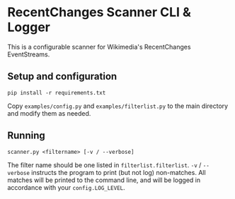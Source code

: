 # RecentChanges Scanner CLI & Logger

This is a configurable scanner for Wikimedia's RecentChanges
EventStreams.

## Setup and configuration

`pip install -r requirements.txt`

Copy `examples/config.py` and `examples/filterlist.py` to the main
directory and modify them as needed.

## Running

`scanner.py <filtername> [-v / --verbose]`

The filter name should be one listed in `filterlist.filterlist`.  `-v` /
`--verbose` instructs the program to print (but not log) non-matches.
All matches will be printed to the command line, and will be logged in
accordance with your `config.LOG_LEVEL`.
